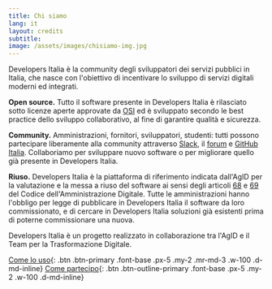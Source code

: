 ```yaml
---
title: Chi siamo
lang: it
layout: credits
subtitle:
image: /assets/images/chisiamo-img.jpg
---
```


Developers Italia è la community degli sviluppatori dei servizi pubblici in Italia, che nasce con l'obiettivo di incentivare lo sviluppo di servizi digitali moderni ed integrati.

**Open source.** Tutto il software presente in Developers Italia è rilasciato sotto licenze aperte approvate da [OSI](https://opensource.org/) ed è sviluppato secondo le best practice dello sviluppo collaborativo, al fine di garantire qualità e sicurezza.

**Community.** Amministrazioni, fornitori, sviluppatori, studenti: tutti possono partecipare liberamente alla community attraverso [Slack](https://slack.developers.italia.it/), il [forum](https://forum.italia.it/) e [GitHub Italia](https://github.com/italia). Collaboriamo per sviluppare nuovo software o per migliorare quello già presente in Developers Italia.

**Riuso.** Developers Italia è la piattaforma di riferimento indicata dall'AgID per la valutazione e la messa a riuso del software ai sensi degli articoli [68](https://cad.readthedocs.io/it/v2017-12-13/_rst/capo6_art68.html) e [69](https://cad.readthedocs.io/it/v2017-12-13/_rst/capo6_art69.html) del Codice dell'Amministrazione Digitale. Tutte le amministrazioni hanno l'obbligo per legge di pubblicare in Developers Italia il software da loro commissionato, e di cercare in Developers Italia soluzioni già esistenti prima di poterne commissionare una nuova.

Developers Italia è un progetto realizzato in collaborazione tra l'AgID e il Team per la Trasformazione Digitale.

[Come lo uso](/it/come-lo-uso){: .btn .btn-primary .font-base .px-5 .my-2 .mr-md-3 .w-100 .d-md-inline}  [Come partecipo](/it/come-partecipo){: .btn .btn-outline-primary .font-base .px-5 .my-2 .w-100 .d-md-inline}
